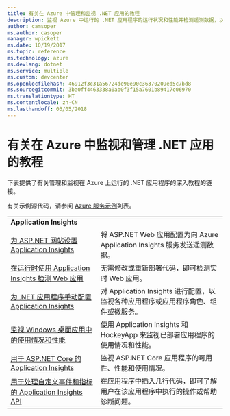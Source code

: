 ```yaml
---
title: 有关在 Azure 中管理和监视 .NET 应用的教程
description: 监视 Azure 中运行的 .NET 应用程序的运行状况和性能并检测遥测数据，以保存有关用户如何使用应用的信息。
author: camsoper
ms.author: casoper
manager: wpickett
ms.date: 10/19/2017
ms.topic: reference
ms.technology: azure
ms.devlang: dotnet
ms.service: multiple
ms.custom: devcenter
ms.openlocfilehash: 46912f3c31a56724de90e90c36370209ed5c7bd8
ms.sourcegitcommit: 3ba0ff4463338a0ab0f3f15a7601b89417c06970
ms.translationtype: HT
ms.contentlocale: zh-CN
ms.lasthandoff: 03/05/2018
---
```

# <a name="tutorials-for-monitoring-and-managing-your-net-apps-in-azure"></a>有关在 Azure 中监视和管理 .NET 应用的教程

下表提供了有关管理和监视在 Azure 上运行的 .NET 应用程序的深入教程的链接。 

有关示例源代码，请参阅 [Azure 服务示例](https://azure.microsoft.com/resources/samples/?platform=dotnet)列表。

| | |
|---|---|
| **Application Insights** ||
| [为 ASP.NET 网站设置 Application Insights][1] | 将 ASP.NET Web 应用配置为向 Azure Application Insights 服务发送遥测数据。 | 
| [在运行时使用 Application Insights 检测 Web 应用][2] | 无需修改或重新部署代码，即可检测实时 Web 应用。 | 
| [为 .NET 应用程序手动配置 Application Insights][3] | 对 Application Insights 进行配置，以监视各种应用程序或应用程序角色、组件或微服务。 | 
| [监视 Windows 桌面应用中的使用情况和性能][4] | 使用 Application Insights 和 HockeyApp 来监视已部署应用程序的使用情况和性能。 | 
| [用于 ASP.NET Core 的 Application Insights][5] | 监视 ASP.NET Core 应用程序的可用性、性能和使用情况。 | 
| [用于处理自定义事件和指标的 Application Insights API][6] | 在应用程序中插入几行代码，即可了解用户在该应用程序中执行的操作或帮助诊断问题。 | 


[1]: /azure/application-insights/app-insights-asp-net
[2]: /azure/application-insights/app-insights-monitor-performance-live-website-now
[3]: /azure/application-insights/app-insights-windows-services
[4]: /azure/application-insights/app-insights-windows-desktop
[5]: /azure/application-insights/app-insights-asp-net-core
[6]: /azure/application-insights/app-insights-api-custom-events-metrics
